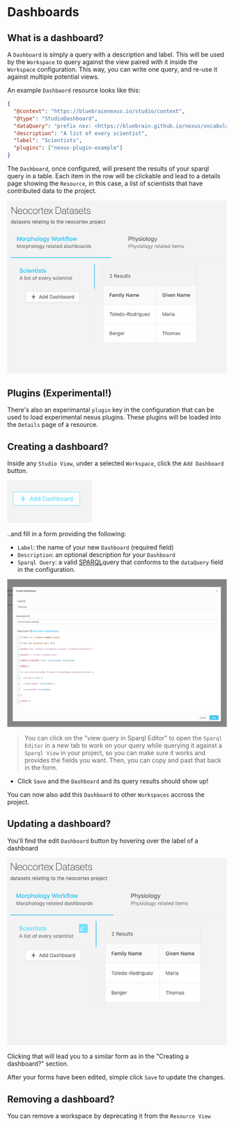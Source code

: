 # Dashboards

## What is a dashboard?

A `Dashboard` is simply a query with a description and label. This will be used by the `Workspace` to query against the view paired with it inside the `Workspace` configuration. This way, you can write one query, and re-use it against multiple potential views.

An example `Dashbaord` resource looks like this:

```json
{
  "@context": "https://bluebrainnexus.io/studio/context",
  "@type": "StudioDashboard",
  "dataQuery": "prefix nxv: <https://bluebrain.github.io/nexus/vocabulary/>\nprefix s: <http://schema.org/>\nSELECT DISTINCT ?self ?familyName ?givenName\nWHERE {\n?s nxv:constrainedBy <https://neuroshapes.org/dash/person> ;\n  nxv:self ?self ;\n  s:familyName ?familyName ; \n  s:givenName ?givenName\n}\nLIMIT 20",
  "description": "A list of every scientist",
  "label": "Scientists",
  "plugins": ["nexus-plugin-example"]
}
```

The `Dashboard`, once configured, will present the results of your sparql query in a table. Each item in the row will be clickable and lead to a details page showing the `Resource`, in this case, a list of scientists that have contributed data to the project.

![Create a workspace form](../assets/dashboards-list.png)

## Plugins (Experimental!)

There's also an experimantal `plugin` key in the configuration that can be used to load experimental nexus plugins. These plugins will be loaded into the `Details` page of a resource.

## Creating a dashboard?

Inside any `Studio View`, under a selected `Workspace`, click the `Add Dashboard` button.

![Add a workspace](../assets/add-dashboard-button.png)

..and fill in a form providing the following:

- `Label`: the name of your new `Dashboard` (required field)
- `Description`: an optional description for your `Dashboard`
- `Sparql Query`: a valid [SPARQL](https://www.w3.org/TR/rdf-sparql-query/)query that conforms to the `dataQuery` field in the configuration.

![Create a workspace form](../assets/edit-dashboard-form.png)

> You can click on the "view query in Sparql Editor" to open the `Sparql Editor` in a new tab to work on your query while querying it against a `Sparql View` in your project, so you can make sure it works and provides the fields you want. Then, you can copy and past that back in the form.

- Click `Save` and the `Dashboard` and its query results should show up!

You can now also add this `Dashboard` to other `Workspaces` accross the project.

## Updating a dashboard?

You'll find the edit `Dashboard` button by hovering over the label of a dashboard

![Edit a workspace](../assets/edit-dashboard-button.png)

Clicking that will lead you to a similar form as in the "Creating a dashboard?" section.

After your forms have been edited, simple click `Save` to update the changes.

## Removing a dashboard?

You can remove a workspace by deprecating it from the `Resource View`
